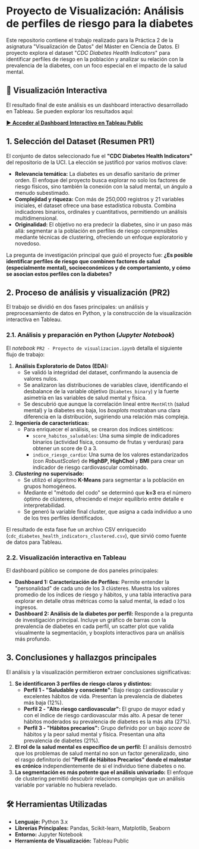 # **Proyecto de Visualización: Análisis de perfiles de riesgo para la diabetes**

Este repositorio contiene el trabajo realizado para la Práctica 2 de la asignatura "Visualización de Datos" del Máster en Ciencia de Datos. El proyecto explora el dataset "*CDC Diabetes Health Indicators*" para identificar perfiles de riesgo en la población y analizar su relación con la prevalencia de la diabetes, con un foco especial en el impacto de la salud mental.

## **🚀 Visualización Interactiva**

El resultado final de este análisis es un dashboard interactivo desarrollado en Tableau. Se pueden explorar los resultados aquí:

[**▶️ Acceder al Dashboard Interactivo en Tableau Public**](https://public.tableau.com/views/Perfilesderiesgoparaladiabetesfinal/Caracterizacindeperfiles?:language=es-ES&:sid&:redirect=auth&:display_count=n&:origin=viz_share_link)

## **1. Selección del Dataset (Resumen PR1)**

El conjunto de datos seleccionado fue el **"CDC Diabetes Health Indicators"** del repositorio de la UCI. La elección se justificó por varios motivos clave:

* **Relevancia temática:** La diabetes es un desafío sanitario de primer orden. El enfoque del proyecto busca explorar no solo los factores de riesgo físicos, sino también la conexión con la salud mental, un ángulo a menudo subestimado.  
* **Complejidad y riqueza:** Con más de 250,000 registros y 21 variables iniciales, el dataset ofrece una base estadística robusta. Combina indicadores binarios, ordinales y cuantitativos, permitiendo un análisis multidimensional.  
* **Originalidad:** El objetivo no era predecir la diabetes, sino ir un paso más allá: segmentar a la población en perfiles de riesgo comprensibles mediante técnicas de clustering, ofreciendo un enfoque exploratorio y novedoso.

La pregunta de investigación principal que guió el proyecto fue: **¿Es posible identificar perfiles de riesgo que combinen factores de salud (especialmente mental), socioeconómicos y de comportamiento, y cómo se asocian estos perfiles con la diabetes?**

## **2. Proceso de análisis y visualización (PR2)**

El trabajo se dividió en dos fases principales: un análisis y preprocesamiento de datos en Python, y la construcción de la visualización interactiva en Tableau.

### **2.1. Análisis y preparación en Python (*Jupyter Notebook*)**

El *notebook* `PR2 - Proyecto de visualizacion.ipynb` detalla el siguiente flujo de trabajo:

1. **Análisis Exploratorio de Datos (EDA):**  
   * Se validó la integridad del dataset, confirmando la ausencia de valores nulos.  
   * Se analizaron las distribuciones de variables clave, identificando el desbalance de la variable objetivo (`Diabetes_binary`) y la fuerte asimetría en las variables de salud mental y física.  
   * Se descubrió que aunque la correlación lineal entre `MentHlth` (salud mental) y la diabetes era baja, los *boxplots* mostraban una clara diferencia en la distribución, sugiriendo una relación más compleja.  
2. **Ingeniería de características:**  
   * Para enriquecer el análisis, se crearon dos índices sintéticos:  
     * `score_habitos_saludables`: Una suma simple de indicadores binarios (actividad física, consumo de frutas y verduras) para obtener un score de 0 a 3\.  
     * `indice_riesgo_cardio`: Una suma de los valores estandarizados (con *RobustScaler*) de **HighBP, HighChol** y **BMI** para crear un indicador de riesgo cardiovascular combinado.  
3. ***Clustering*** **no supervisado:**  
   * Se utilizó el algoritmo **K-Means** para segmentar a la población en grupos homogéneos.  
   * Mediante el "método del codo" se determinó que **k=3** era el número óptimo de clústeres, ofreciendo el mejor equilibrio entre detalle e interpretabilidad.  
   * Se generó la variable final cluster, que asigna a cada individuo a uno de los tres perfiles identificados.

El resultado de esta fase fue un archivo CSV enriquecido (`cdc_diabetes_health_indicators_clustered.csv`), que sirvió como fuente de datos para Tableau.

### **2.2. Visualización interactiva en Tableau**

El dashboard público se compone de dos paneles principales:

* **Dashboard 1: Caracterización de Perfiles:** Permite entender la "personalidad" de cada uno de los 3 clústeres. Muestra los valores promedio de los índices de riesgo y hábitos, y una tabla interactiva para explorar en detalle otras métricas como la salud mental, la edad o los ingresos.  
* **Dashboard 2: Análisis de la diabetes por perfil:** Responde a la pregunta de investigación principal. Incluye un gráfico de barras con la prevalencia de diabetes en cada perfil, un scatter plot que valida visualmente la segmentación, y boxplots interactivos para un análisis más profundo.

## **3. Conclusiones y hallazgos principales**

El análisis y la visualización permitieron extraer conclusiones significativas:

1. **Se identificaron 3 perfiles de riesgo claros y distintos:**  
   * **Perfil 1 - "Saludable y consciente":** Bajo riesgo cardiovascular y excelentes hábitos de vida. Presentan la prevalencia de diabetes más baja (12%).  
   * **Perfil 2 - "Alto riesgo cardiovascular":** El grupo de mayor edad y con el índice de riesgo cardiovascular más alto. A pesar de tener hábitos moderados su prevalencia de diabetes es la más alta (27%).  
   * **Perfil 3 - "Hábitos precarios":** Grupo definido por un bajo *score* de hábitos y la peor salud mental y física. Presentan una alta prevalencia de diabetes (21%).  
2. **El rol de la salud mental es específico de un perfil:** El análisis demostró que los problemas de salud mental no son un factor generalizado, sino el rasgo definitorio del **"Perfil de Hábitos Precarios" donde el malestar es crónico** independientemente de si el individuo tiene diabetes o no.  
3. **La segmentación es más potente que el análisis univariado:** El enfoque de clustering permitió descubrir relaciones complejas que un análisis variable por variable no hubiera revelado.

## **🛠️ Herramientas Utilizadas**

* **Lenguaje:** Python 3.x  
* **Librerías Principales:** Pandas, Scikit-learn, Matplotlib, Seaborn  
* **Entorno:** Jupyter Notebook  
* **Herramienta de Visualización:** Tableau Public
